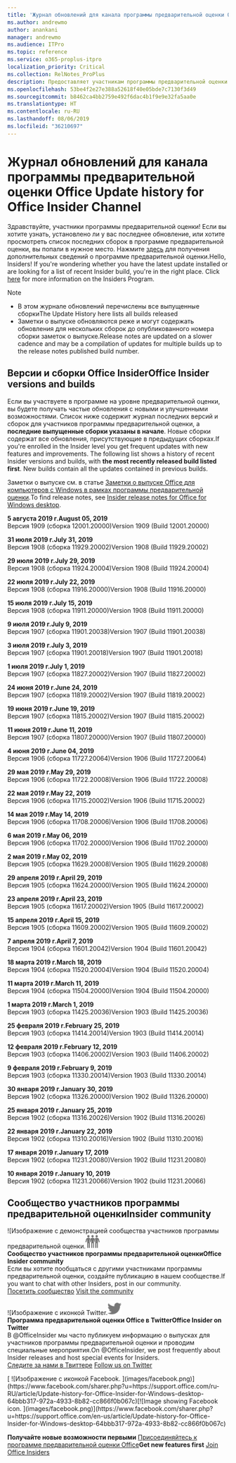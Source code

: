 ```yaml
---
title: 'Журнал обновлений для канала программы предварительной оценки Office '
ms.author: andrewmo
author: anankani
manager: andrewmo
ms.audience: ITPro
ms.topic: reference
ms.service: o365-proplus-itpro
localization_priority: Critical
ms.collection: RelNotes_ProPlus
description: Предоставляет участникам программы предварительной оценки журнал обновлений для выпусков Monthly Channel для уровня «Предварительная оценка — ранний доступ» для настольных компьютеров с Windows.
ms.openlocfilehash: 53be4f2e27e388a52618f40e05bde7c7130f3d49
ms.sourcegitcommit: b8462ca4bb2759e492f6dac4b1f9e9e32fa5aa0e
ms.translationtype: HT
ms.contentlocale: ru-RU
ms.lasthandoff: 08/06/2019
ms.locfileid: "36210697"
---
```

# <a name="update-history-for-office-insider-channel"></a><span data-ttu-id="f5452-103">Журнал обновлений для канала программы предварительной оценки Office </span><span class="sxs-lookup"><span data-stu-id="f5452-103">Update history for Office Insider Channel</span></span>

<span data-ttu-id="f5452-p101">Здравствуйте, участники программы предварительной оценки! Если вы хотите узнать, установлено ли у вас последнее обновление, или хотите просмотреть список последних сборок в программе предварительной оценки, вы попали в нужное место. Нажмите [здесь](https://insider.office.com/) для получения дополнительных сведений о программе предварительной оценки.</span><span class="sxs-lookup"><span data-stu-id="f5452-p101">Hello, Insiders! If you're wondering whether you have the latest update installed or are looking for a list of recent Insider build, you're in the right place. Click [here](https://insider.office.com/) for more information on the Insiders Program.</span></span>

> [!NOTE]
> - <span data-ttu-id="f5452-107">В этом журнале обновлений перечислены все выпущенные сборки</span><span class="sxs-lookup"><span data-stu-id="f5452-107">The Update History here lists all builds released</span></span>
> - <span data-ttu-id="f5452-108">Заметки о выпуске обновляются реже и могут содержать обновления для нескольких сборок до опубликованного номера сборки заметок о выпуске.</span><span class="sxs-lookup"><span data-stu-id="f5452-108">Release notes are updated on a slower cadence and may be a compilation of updates for multiple builds up to the release notes published build number.</span></span>



## <a name="office-insider-versions-and-builds"></a><span data-ttu-id="f5452-109">Версии и сборки Office Insider</span><span class="sxs-lookup"><span data-stu-id="f5452-109">Office Insider versions and builds</span></span>

<span data-ttu-id="f5452-p102">Если вы участвуете в программе на уровне предварительной оценки, вы будете получать частые обновления с новыми и улучшенными возможностями. Список ниже содержит журнал последних версий и сборок для участников программы предварительной оценки, а **последние выпущенные сборки указаны в начале**. Новые сборки содержат все обновления, присутствующие в предыдущих сборках.</span><span class="sxs-lookup"><span data-stu-id="f5452-p102">If you're enrolled in the Insider level you get frequent updates with new features and improvements. The following list shows a history of recent Insider versions and builds, with **the most recently released build listed first**. New builds contain all the updates contained in previous builds.</span></span> 

<span data-ttu-id="f5452-113">Заметки о выпуске см. в статье [Заметки о выпуске Office для компьютеров с Windows в рамках программы предварительной оценки](https://docs.microsoft.com/ru-RU/OfficeUpdates/release-notes-office-insider).</span><span class="sxs-lookup"><span data-stu-id="f5452-113">To find release notes, see [Insider release notes for Office for Windows desktop](https://docs.microsoft.com/en-us/OfficeUpdates/release-notes-office-insider).</span></span>

[//]: # (НЕ УДАЛЯТЬ)

<span data-ttu-id="f5452-115">**5 августа 2019 г.**</span><span class="sxs-lookup"><span data-stu-id="f5452-115">**August 05, 2019**</span></span><br/>
<span data-ttu-id="f5452-116">Версия 1909 (сборка 12001.20000)</span><span class="sxs-lookup"><span data-stu-id="f5452-116">Version 1909 (Build 12001.20000)</span></span><br/>

<span data-ttu-id="f5452-117">**31 июля 2019 г.**</span><span class="sxs-lookup"><span data-stu-id="f5452-117">**July 31, 2019**</span></span><br/>
<span data-ttu-id="f5452-118">Версия 1908 (сборка 11929.20002)</span><span class="sxs-lookup"><span data-stu-id="f5452-118">Version 1908 (Build 11929.20002)</span></span><br/>

<span data-ttu-id="f5452-119">**29 июля 2019 г.**</span><span class="sxs-lookup"><span data-stu-id="f5452-119">**July 29, 2019**</span></span><br/>
<span data-ttu-id="f5452-120">Версия 1908 (сборка 11924.20004)</span><span class="sxs-lookup"><span data-stu-id="f5452-120">Version 1908 (Build 11924.20004)</span></span><br/>

<span data-ttu-id="f5452-121">**22 июля 2019 г.**</span><span class="sxs-lookup"><span data-stu-id="f5452-121">**July 22, 2019**</span></span><br/>
<span data-ttu-id="f5452-122">Версия 1908 (сборка 11916.20000)</span><span class="sxs-lookup"><span data-stu-id="f5452-122">Version 1908 (Build 11916.20000)</span></span><br/>

<span data-ttu-id="f5452-123">**15 июля 2019 г.**</span><span class="sxs-lookup"><span data-stu-id="f5452-123">**July 15, 2019**</span></span><br/>
<span data-ttu-id="f5452-124">Версия 1908 (сборка 11911.20000)</span><span class="sxs-lookup"><span data-stu-id="f5452-124">Version 1908 (Build 11911.20000)</span></span><br/>

<span data-ttu-id="f5452-125">**9 июля 2019 г.**</span><span class="sxs-lookup"><span data-stu-id="f5452-125">**July 9, 2019**</span></span><br/>
<span data-ttu-id="f5452-126">Версия 1907 (сборка 11901.20038)</span><span class="sxs-lookup"><span data-stu-id="f5452-126">Version 1907 (Build 11901.20038)</span></span><br/>

<span data-ttu-id="f5452-127">**3 июля 2019 г.**</span><span class="sxs-lookup"><span data-stu-id="f5452-127">**July 3, 2019**</span></span><br/>
<span data-ttu-id="f5452-128">Версия 1907 (сборка 11901.20018)</span><span class="sxs-lookup"><span data-stu-id="f5452-128">Version 1907 (Build 11901.20018)</span></span><br/>

<span data-ttu-id="f5452-129">**1 июля 2019 г.**</span><span class="sxs-lookup"><span data-stu-id="f5452-129">**July 1, 2019**</span></span><br/>
<span data-ttu-id="f5452-130">Версия 1907 (сборка 11827.20002)</span><span class="sxs-lookup"><span data-stu-id="f5452-130">Version 1907 (Build 11827.20002)</span></span><br/>

<span data-ttu-id="f5452-131">**24 июня 2019 г.**</span><span class="sxs-lookup"><span data-stu-id="f5452-131">**June 24, 2019**</span></span><br/>
<span data-ttu-id="f5452-132">Версия 1907 (сборка 11819.20002)</span><span class="sxs-lookup"><span data-stu-id="f5452-132">Version 1907 (Build 11819.20002)</span></span><br/>

<span data-ttu-id="f5452-133">**19 июня 2019 г.**</span><span class="sxs-lookup"><span data-stu-id="f5452-133">**June 19, 2019**</span></span><br/>
<span data-ttu-id="f5452-134">Версия 1907 (сборка 11815.20002)</span><span class="sxs-lookup"><span data-stu-id="f5452-134">Version 1907 (Build 11815.20002)</span></span><br/>

<span data-ttu-id="f5452-135">**11 июня 2019 г.**</span><span class="sxs-lookup"><span data-stu-id="f5452-135">**June 11, 2019**</span></span><br/>
<span data-ttu-id="f5452-136">Версия 1907 (сборка 11807.20000)</span><span class="sxs-lookup"><span data-stu-id="f5452-136">Version 1907 (Build 11807.20000)</span></span><br/>

<span data-ttu-id="f5452-137">**4 июня 2019 г.**</span><span class="sxs-lookup"><span data-stu-id="f5452-137">**June 04, 2019**</span></span><br/>
<span data-ttu-id="f5452-138">Версия 1906 (сборка 11727.20064)</span><span class="sxs-lookup"><span data-stu-id="f5452-138">Version 1906 (Build 11727.20064)</span></span><br/>


<span data-ttu-id="f5452-139">**29 мая 2019 г.**</span><span class="sxs-lookup"><span data-stu-id="f5452-139">**May 29, 2019**</span></span><br/>
<span data-ttu-id="f5452-140">Версия 1906 (сборка 11722.20008)</span><span class="sxs-lookup"><span data-stu-id="f5452-140">Version 1906 (Build 11722.20008)</span></span><br/>

<span data-ttu-id="f5452-141">**22 мая 2019 г.**</span><span class="sxs-lookup"><span data-stu-id="f5452-141">**May 22, 2019**</span></span><br/> <span data-ttu-id="f5452-142">Версия 1906 (сборка 11715.20002)</span><span class="sxs-lookup"><span data-stu-id="f5452-142">Version 1906 (Build 11715.20002)</span></span><br/> 

<span data-ttu-id="f5452-143">**14 мая 2019 г.**</span><span class="sxs-lookup"><span data-stu-id="f5452-143">**May 14, 2019**</span></span><br/> <span data-ttu-id="f5452-144">Версия 1906 (сборка 11708.20006)</span><span class="sxs-lookup"><span data-stu-id="f5452-144">Version 1906 (Build 11708.20006)</span></span><br/>

<span data-ttu-id="f5452-145">**6 мая 2019 г.**</span><span class="sxs-lookup"><span data-stu-id="f5452-145">**May 06, 2019**</span></span><br/>
<span data-ttu-id="f5452-146">Версия 1906 (сборка 11702.20000)</span><span class="sxs-lookup"><span data-stu-id="f5452-146">Version 1906 (Build 11702.20000)</span></span><br/>

<span data-ttu-id="f5452-147">**2 мая 2019 г.**</span><span class="sxs-lookup"><span data-stu-id="f5452-147">**May 02, 2019**</span></span><br/>
<span data-ttu-id="f5452-148">Версия 1905 (сборка 11629.20008)</span><span class="sxs-lookup"><span data-stu-id="f5452-148">Version 1905 (Build 11629.20008)</span></span><br/>

<span data-ttu-id="f5452-149">**29 апреля 2019 г.**</span><span class="sxs-lookup"><span data-stu-id="f5452-149">**April 29, 2019**</span></span><br/>
<span data-ttu-id="f5452-150">Версия 1905 (сборка 11624.20000)</span><span class="sxs-lookup"><span data-stu-id="f5452-150">Version 1905 (Build 11624.20000)</span></span><br/>

<span data-ttu-id="f5452-151">**23 апреля 2019 г.**</span><span class="sxs-lookup"><span data-stu-id="f5452-151">**April 23, 2019**</span></span><br/> <span data-ttu-id="f5452-152">Версия 1905 (сборка 11617.20002)</span><span class="sxs-lookup"><span data-stu-id="f5452-152">Version 1905 (Build 11617.20002)</span></span><br/>

<span data-ttu-id="f5452-153">**15 апреля 2019 г.**</span><span class="sxs-lookup"><span data-stu-id="f5452-153">**April 15, 2019**</span></span><br/> <span data-ttu-id="f5452-154">Версия 1905 (сборка 11609.20002)</span><span class="sxs-lookup"><span data-stu-id="f5452-154">Version 1905 (Build 11609.20002)</span></span><br/>

<span data-ttu-id="f5452-155">**7 апреля 2019 г.**</span><span class="sxs-lookup"><span data-stu-id="f5452-155">**April 7, 2019**</span></span><br/> <span data-ttu-id="f5452-156">Версия 1904 (сборка 11601.20042)</span><span class="sxs-lookup"><span data-stu-id="f5452-156">Version 1904 (Build 11601.20042)</span></span><br/>

<span data-ttu-id="f5452-157">**18 марта 2019 г.**</span><span class="sxs-lookup"><span data-stu-id="f5452-157">**March 18, 2019**</span></span><br/> <span data-ttu-id="f5452-158">Версия 1904 (сборка 11520.20004)</span><span class="sxs-lookup"><span data-stu-id="f5452-158">Version 1904 (Build 11520.20004)</span></span><br/>

<span data-ttu-id="f5452-159">**11 марта 2019 г.**</span><span class="sxs-lookup"><span data-stu-id="f5452-159">**March 11, 2019**</span></span><br/> <span data-ttu-id="f5452-160">Версия 1904 (сборка 11504.20000)</span><span class="sxs-lookup"><span data-stu-id="f5452-160">Version 1904 (Build 11504.20000)</span></span><br/>

<span data-ttu-id="f5452-161">**1 марта 2019 г.**</span><span class="sxs-lookup"><span data-stu-id="f5452-161">**March 1, 2019**</span></span><br/> <span data-ttu-id="f5452-162">Версия 1903 (сборка 11425.20036)</span><span class="sxs-lookup"><span data-stu-id="f5452-162">Version 1903 (Build 11425.20036)</span></span><br/> 

<span data-ttu-id="f5452-163">**25 февраля 2019 г.**</span><span class="sxs-lookup"><span data-stu-id="f5452-163">**February 25, 2019**</span></span><br/> <span data-ttu-id="f5452-164">Версия 1903 (сборка 11414.20014)</span><span class="sxs-lookup"><span data-stu-id="f5452-164">Version 1903 (Build 11414.20014)</span></span><br/> 

<span data-ttu-id="f5452-165">**12 февраля 2019 г.**</span><span class="sxs-lookup"><span data-stu-id="f5452-165">**February 12, 2019**</span></span><br/> <span data-ttu-id="f5452-166">Версия 1903 (сборка 11406.20002)</span><span class="sxs-lookup"><span data-stu-id="f5452-166">Version 1903 (Build 11406.20002)</span></span><br/> 

<span data-ttu-id="f5452-167">**9 февраля 2019 г.**</span><span class="sxs-lookup"><span data-stu-id="f5452-167">**February 9, 2019**</span></span><br/> <span data-ttu-id="f5452-168">Версия 1903 (сборка 11330.20014)</span><span class="sxs-lookup"><span data-stu-id="f5452-168">Version 1903 (Build 11330.20014)</span></span><br/> 

<span data-ttu-id="f5452-169">**30 января 2019 г.**</span><span class="sxs-lookup"><span data-stu-id="f5452-169">**January 30, 2019**</span></span><br/> <span data-ttu-id="f5452-170">Версия 1902 (сборка 11326.20000)</span><span class="sxs-lookup"><span data-stu-id="f5452-170">Version 1902 (Build 11326.20000)</span></span><br/> 

<span data-ttu-id="f5452-171">**25 января 2019 г.**</span><span class="sxs-lookup"><span data-stu-id="f5452-171">**January 25, 2019**</span></span><br/> <span data-ttu-id="f5452-172">Версия 1902 (сборка 11316.20026)</span><span class="sxs-lookup"><span data-stu-id="f5452-172">Version 1902 (Build 11316.20026)</span></span><br/> 

<span data-ttu-id="f5452-173">**22 января 2019 г.**</span><span class="sxs-lookup"><span data-stu-id="f5452-173">**January 22, 2019**</span></span><br/> <span data-ttu-id="f5452-174">Версия 1902 (сборка 11310.20016)</span><span class="sxs-lookup"><span data-stu-id="f5452-174">Version 1902 (Build 11310.20016)</span></span><br/> 

<span data-ttu-id="f5452-175">**17 января 2019 г.**</span><span class="sxs-lookup"><span data-stu-id="f5452-175">**January 17, 2019**</span></span><br/> <span data-ttu-id="f5452-176">Версия 1902 (сборка 11231.20080)</span><span class="sxs-lookup"><span data-stu-id="f5452-176">Version 1902 (Build 11231.20080)</span></span><br/>

<span data-ttu-id="f5452-177">**10 января 2019 г.**</span><span class="sxs-lookup"><span data-stu-id="f5452-177">**January 10, 2019**</span></span><br/> <span data-ttu-id="f5452-178">Версия 1902 (сборка 11231.20066)</span><span class="sxs-lookup"><span data-stu-id="f5452-178">Version 1902 (build 11231.20066)</span></span><br/> 


## <a name="insider-community"></a><span data-ttu-id="f5452-179">Сообщество участников программы предварительной оценки</span><span class="sxs-lookup"><span data-stu-id="f5452-179">Insider community</span></span>

<span data-ttu-id="f5452-180">![Изображение с демонстрацией сообщества участников программы предварительной оценки.</span><span class="sxs-lookup"><span data-stu-id="f5452-180">![Image showing insider community.</span></span> ](images/insidercommunity.png) <br/>
<span data-ttu-id="f5452-181">**Сообщество участников программы предварительной оценки**</span><span class="sxs-lookup"><span data-stu-id="f5452-181">**Office Insider community**</span></span><br/> <span data-ttu-id="f5452-182">Если вы хотите пообщаться с другими участниками программы предварительной оценки, создайте публикацию в нашем сообществе.</span><span class="sxs-lookup"><span data-stu-id="f5452-182">If you want to chat with other Insiders, post in our community.</span></span><br/><span data-ttu-id="f5452-183"> 
[Посетить сообщество](https://go.microsoft.com/fwlink/?linkid=843493)</span><span class="sxs-lookup"><span data-stu-id="f5452-183"> 
[Visit the community](https://go.microsoft.com/fwlink/?linkid=843493)</span></span><br/> 

<span data-ttu-id="f5452-184">![Изображение с иконкой Twitter.</span><span class="sxs-lookup"><span data-stu-id="f5452-184">![Image showing twitter icon.</span></span> ](images/twitter.png)<br/>
<span data-ttu-id="f5452-185">**Программа предварительной оценки Office в Twitter**</span><span class="sxs-lookup"><span data-stu-id="f5452-185">**Office Insider on Twitter**</span></span><br/> <span data-ttu-id="f5452-186">В @OfficeInsider мы часто публикуем информацию о выпусках для участников программы предварительной оценки и проводим специальные мероприятия.</span><span class="sxs-lookup"><span data-stu-id="f5452-186">On @OfficeInsider, we post frequently about Insider releases and host special events for Insiders.</span></span><br/><span data-ttu-id="f5452-187"> 
[Следите за нами в Твиттере](https://go.microsoft.com/fwlink/?linkid=717717)</span><span class="sxs-lookup"><span data-stu-id="f5452-187"> 
[Follow us on Twitter](https://go.microsoft.com/fwlink/?linkid=717717)</span></span><br/> 

<span data-ttu-id="f5452-188">
  [
  ![Изображение с иконкой Facebook. ](images/facebook.png)](https://www.facebook.com/sharer.php?u=https://support.office.com/ru-RU/article/Update-history-for-Office-Insider-for-Windows-desktop-64bbb317-972a-4933-8b82-cc866f0b067c)</span><span class="sxs-lookup"><span data-stu-id="f5452-188">[![Image showing Facebook icon. ](images/facebook.png)](https://www.facebook.com/sharer.php?u=https://support.office.com/en-us/article/Update-history-for-Office-Insider-for-Windows-desktop-64bbb317-972a-4933-8b82-cc866f0b067c)</span></span>


<span data-ttu-id="f5452-189">**Получайте новые возможности первыми**
[Присоединяйтесь к программе предварительной оценки Office](https://insider.office.com/)</span><span class="sxs-lookup"><span data-stu-id="f5452-189">**Get new features first**
[Join Office Insiders](https://insider.office.com/)</span></span>